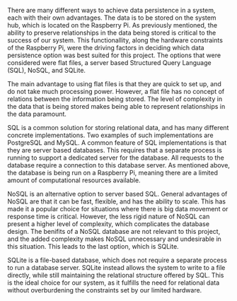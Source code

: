 There are many different ways to achieve data persistence in a system, each with their own 
advantages. The data is to be stored on the system hub, which is located on the Raspberry Pi. As 
previously mentioned, the ability to preserve relationships in the data being stored is critical to 
the success of our system. This functionallity, along the hardware constraints of the Raspberry Pi, 
were the driving factors in deciding which data persistence option was best suited for this project.
The options that were considered were flat files, a server based Structured Query Language (SQL), 
NoSQL, and SQLite.

The main advantage to using flat files is that they are quick to set up, and do not take much 
processing power. However, a flat file has no concept of relations between the information being 
stored. The level of complexity in the data that is being stored makes being able to represent 
relationships in the data paramount.  

SQL is a common solution for storing relational data, and has many different concrete 
implementations. Two examples of such implementations are PostgreSQL and MySQL. A common feature of
SQL implementations is that they are server based databases. This requires that a separate process 
is running to support a dedicated server for the database. All requests to the database require a 
connection to this database server. As mentioned above, the database is being run on a Raspberry Pi,
meaning there are a limited amount of computational resources available. 

NoSQL is an alternative option to server based SQL. General advantages of NoSQL are that it can be
fast, flexible, and has the ability to scale. This has made it a popular choice for situations where
there is big data movement or response time is critical. However, the less rigid nature of NoSQL can 
present a higher level of complexity, which complicates the database design. The benifits of a NoSQL
database are not relevant to this project, and the added complexity makes NoSQL unnecessary and 
undesirable in this situation. This leads to the last option, which is SQLite.

SQLite is a file-based database, which does not require a separate process to run a database server.
SQLite instead allows the system to write to a file directly, while still maintaining the relational
structure offered by SQL. This is the ideal choice for our system, as it fulfills the need for 
relational data without overburdening the constraints set by our limited hardware.

